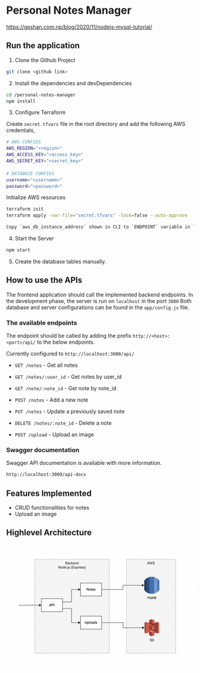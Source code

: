 # Personal Notes Manager

https://geshan.com.np/blog/2020/11/nodejs-mysql-tutorial/


## Run the application

1. Clone the Github Project

```sh
git clone <github link>
```

2. Install the dependencies and devDependencies

```sh
cd /personal-notes-manager
npm install
```

3. Configure Terraform

Create `secret.tfvars` file in the root directory and add the following AWS credentials,

```sh
# AWS CONFIGS
AWS_REGION="<region>"
AWS_ACCESS_KEY="<access_key>"
AWS_SECRET_KEY="<secret_key>"

# DATABASE CONFIGS
username="<username>"
password="<password>"
```

Initialize AWS resources

```sh
terraform init
terraform apply -var-file="secret.tfvars" -lock=false --auto-approve
```

```sh
Copy `aws_db_instance_address` shown in CLI to `ENDPOINT` variable in `.env` file.
```

4. Start the Server

```sh
npm start
```

5. Create the database tables manually.

## How to use the APIs

The frontend application should call the implemented backend endpoints.
In the development phase, the server is run on `localhost` in the port `3000`
Both database and server configurations can be found in the `app/config.js` file.

### The available endpoints

The endpoint should be called by adding the prefix `http://<host>:<port>/api/` to the below endpoints.

Currently configured to `http://localhost:3000/api/`

- `GET /notes` - Get all notes
- `GET /notes/:user_id` - Get notes by user_id
- `GET /note/:note_id` - Get note by note_id
- `POST /notes` - Add a new note
- `PUT /notes` - Update a previously saved note
- `DELETE /notes/:note_id` - Delete a note

- `POST /upload` - Upload an image


### Swagger documentation

Swagger API documentation is available with more information.

```sh
http://localhost:3000/api-docs
```

## Features Implemented

- CRUD functionalities for notes
- Upload an image 

## Highlevel Architecture

![alt text](https://github.com/mihirukongahage/nodejs-server/blob/main/architecture.png?raw=true)